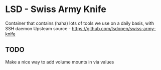 # LSD - Swiss Army Knife

Container that contains (haha) lots of tools we use on a daily basis, with SSH daemon
Upsteam source - https://github.com/lsdopen/swiss-army-knife


## TODO
Make a nice way to add volume mounts in via values